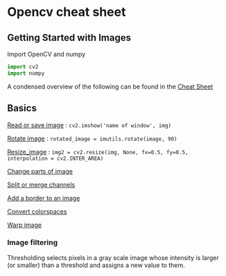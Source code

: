 # Opencv cheat sheet

## Getting Started with Images
Import OpenCV and numpy

```python
import cv2
import numpy
```

A condensed overview of the following can be found in the
[Cheat Sheet](./OpenCVCheatSheet.pdf)

## Basics

[Read or save image](./opencv-read-and-save-images.md) : ```cv2.imshow('name of window', img)```

[Rotate image](computer-vision-drone/_pages/opencv-rotate-image.md) : ```rotated_image = imutils.rotate(image, 90)```  

[Resize_image](computer-vision-drone/_pages/opencv-resize-image.md) : ```img2 = cv2.resize(img, None, fx=0.5, fy=0.5, interpolation = cv2.INTER_AREA)```

[Change parts of image](computer-vision-drone/_pages/opencv-change-parts-of-image.md)

[Split or merge channels](computer-vision-drone/_pages/opencv-split-merge-channels.md)

[Add a border to an image](computer-vision-drone/_pages/opencv-add-border.md)

[Convert colorspaces](computer-vision-drone/_pages/opencv-convert-colorspaces.md)

[Warp image](computer-vision-drone/_pages/opencv-warp-image.md)

### Image filtering
Thresholding selects pixels in a gray scale image whose intensity is larger (or smaller) than a threshold and assigns a new value to them.
